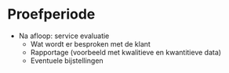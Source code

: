 # Proefperiode

- Na afloop: service evaluatie
	+ Wat wordt er besproken met de klant
	+ Rapportage (voorbeeld met kwalitieve en kwantitieve data)
	+ Eventuele bijstellingen